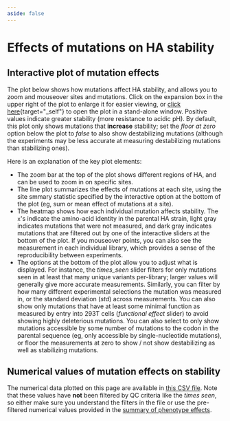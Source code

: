 ```yaml
---
aside: false
---
```


# Effects of mutations on HA stability

## Interactive plot of mutation effects
The plot below shows how mutations affect HA stability, and allows you to zoom and mouseover sites and mutations. 
Click on the expansion box in the upper right of the plot to enlarge it for easier viewing, or [click here](/htmls/stability_mut_effect.html){target="_self"} to open the plot in a stand-alone window.
Positive values indicate greater stability (more resistance to acidic pH).
By default, this plot only shows mutations that **increase** stability; set the *floor at zero* option below the plot to *false* to also show destabilizing mutations (although the experiments may be less accurate at measuring destabilizing mutations than stabilizing ones).

<Figure caption="Interactive plot showing effects of mutations on HA stability">
    <Altair :showShadow="true" :spec-url="'htmls/stability_mut_effect.html'"></Altair>
</Figure>

Here is an explanation of the key plot elements:
 - The zoom bar at the top of the plot shows different regions of HA, and can be used to zoom in on specific sites.
 - The line plot summarizes the effects of mutations at each site, using the site smmary statistic specified by the interactive option at the bottom of the plot (eg, sum or mean effect of mutations at a site).
  - The heatmap shows how each individual mutation affects stability. The `x`'s indicate the amino-acid identity in the parental HA strain, light gray indicates mutations that were not measured, and dark gray indicates mutations that are filtered out by one of the interactive sliders at the bottom of the plot. If you mouseover points, you can also see the measurement in each individual library, which provides a sense of the reproducibility between experiments. 
  - The options at the bottom of the plot allow you to adjust what is displayed. For instance, the *times_seen* slider filters for only mutations seen in at least that many unique variants per-library; larger values will generally give more accurate measurements. Similarly, you can filter by how many different experimental selections the mutation was measured in, or the standard deviation (*std*) across measurements. You can also show only mutations that have at least some minimal function as measured by entry into 293T cells (*functional effect* slider) to avoid showing highly deleterious mutations. You can also select to only show mutations accessible by some number of mutations to the codon in the parental sequence (eg, only accessible by single-nucleotide mutations), or floor the measurements at zero to show / not show destabilizing as well as stabilizing mutations.

## Numerical values of mutation effects on stability
The numerical data plotted on this page are available in [this CSV file](https://github.com/dms-vep/Flu_H5_American-Wigeon_South-Carolina_2021-H5N1_DMS/blob/main/results/stability/averages/stability_mut_effect.csv).
Note that these values have **not** been filtered by QC criteria like the *times seen*, so either make sure you understand the filters in the file or use the pre-filtered numerical values provided in the [summary of phenotype effects](summary).
